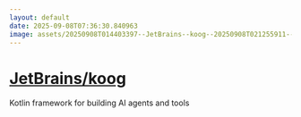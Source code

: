 ```yaml
---
layout: default
date: 2025-09-08T07:36:30.840963
image: assets/20250908T014403397--JetBrains--koog--20250908T021255911--cropped.png
---
```


# [JetBrains/koog](https://github.com/JetBrains/koog)

Kotlin framework for building AI agents and tools
